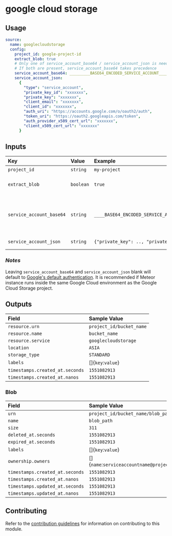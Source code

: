 # google cloud storage

## Usage

```yaml
source:
  name: googlecloudstorage
  config:
    project_id: google-project-id
    extract_blob: true
    # Only one of service_account_base64 / service_account_json is needed. 
    # If both are present, service_account_base64 takes precedence
    service_account_base64: _________BASE64_ENCODED_SERVICE_ACCOUNT_________________
    service_account_json:
      {
        "type": "service_account",
        "private_key_id": "xxxxxxx",
        "private_key": "xxxxxxx",
        "client_email": "xxxxxxx",
        "client_id": "xxxxxxx",
        "auth_uri": "https://accounts.google.com/o/oauth2/auth",
        "token_uri": "https://oauth2.googleapis.com/token",
        "auth_provider_x509_cert_url": "xxxxxxx",
        "client_x509_cert_url": "xxxxxxx"
      }
```

## Inputs

| Key                      | Value     | Example                                  | Description                                                                                  |            |
|:-------------------------|:----------|:-----------------------------------------|:---------------------------------------------------------------------------------------------|:-----------|
| `project_id`             | `string`  | `my-project`                             | BigQuery Project ID                                                                          | *required* |
| `extract_blob`           | `boolean` | `true`                                   | Extract blob metadata inside a bucket                                                        | *optional* |
| `service_account_base64` | `string`  | `____BASE64_ENCODED_SERVICE_ACCOUNT____` | Service Account in base64 encoded string. Takes precedence over `service_account_json` value | *optional* |
| `service_account_json`   | `string`  | `{"private_key": .., "private_id": ...}` | Service Account in JSON string                                                               | *optional* |

### *Notes*

Leaving `service_account_base64` and `service_account_json` blank will default
to [Google's default authentication](https://cloud.google.com/docs/authentication/production#automatically).
It is recommended if Meteor instance runs inside the same Google Cloud
environment as the Google Cloud Storage project.

## Outputs

| Field                           | Sample Value             |
|:--------------------------------|:-------------------------|
| `resource.urn`                  | `project_id/bucket_name` |
| `resource.name`                 | `bucket_name`            |
| `resource.service`              | `googlecloudstorage`     |
| `location`                      | `ASIA`                   |
| `storage_type`                  | `STANDARD`               |
| `labels`                        | []{`key`:`value`}        |
| `timestamps.created_at.seconds` | `1551082913`             |
| `timestamps.created_at.nanos`   | `1551082913`             |

### Blob

| Field                           | Sample Value                                                |
|:--------------------------------|:------------------------------------------------------------|
| `urn`                           | `project_id/bucket_name/blob_path`                          |
| `name`                          | `blob_path`                                                 |
| `size`                          | `311`                                                       |
| `deleted_at.seconds`            | `1551082913`                                                |
| `expired_at.seconds`            | `1551082913`                                                |
| `labels`                        | []{`key`:`value`}                                           |
| `ownership.owners`              | []{`name`:`serviceaccountname@project.gserviceaccount.com`} |
| `timestamps.created_at.seconds` | `1551082913`                                                |
| `timestamps.created_at.nanos`   | `1551082913`                                                |
| `timestamps.updated_at.seconds` | `1551082913`                                                |
| `timestamps.updated_at.nanos`   | `1551082913`                                                |

## Contributing

Refer to
the [contribution guidelines](../../../docs/docs/contribute/guide.md#adding-a-new-extractor)
for information on contributing to this module.
